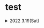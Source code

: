 # test
<details> 
 
<summary> 2022.3.19(Sat)</summary>
<div markdown="1">
  
  ## 📝 3/19 진행사항
  
  - 기획서 작성
  - EC2 서버 구축
  - RDS 구축
  - dev(localhost)/prod 폴더 나누어서 서브 도메인 적용
  - 마일로와 ERD 설계
</div>
</details>
